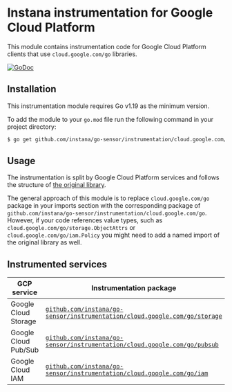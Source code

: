 Instana instrumentation for Google Cloud Platform
=================================================

This module contains instrumentation code for Google Cloud Platform clients that use `cloud.google.com/go` libraries.

[![GoDoc](https://img.shields.io/static/v1?label=godoc&message=reference&color=blue)][godoc]

Installation
------------

This instrumentation module requires Go v1.19 as the minimum version.

To add the module to your `go.mod` file run the following command in your project directory:

```bash
$ go get github.com/instana/go-sensor/instrumentation/cloud.google.com/go
```

Usage
-----

The instrumentation is split by Google Cloud Platform services and follows the structure of [the original library][cloud.google.com/go].

The general approach of this module is to replace `cloud.google.com/go` package in your imports section with the corresponding package of
`github.com/instana/go-sensor/instrumentation/cloud.google.com/go`. However, if your code references value types, such as
`cloud.google.com/go/storage.ObjectAttrs` or `cloud.google.com/go/iam.Policy` you might need to add a named import of the original library
as well.

Instrumented services
---------------------

| GCP service          | Instrumentation package                                                                 | Support              |
|----------------------|-----------------------------------------------------------------------------------------|----------------------|
| Google Cloud Storage | [`github.com/instana/go-sensor/instrumentation/cloud.google.com/go/storage`](./storage) | Fully instrumented   |
| Google Cloud Pub/Sub | [`github.com/instana/go-sensor/instrumentation/cloud.google.com/go/pubsub`](./pubsub)   | Publisher & subscriber methods |
| Google Cloud IAM     | [`github.com/instana/go-sensor/instrumentation/cloud.google.com/go/iam`](./iam)         | GCS buckets IAM only |

[godoc]: https://pkg.go.dev/github.com/instana/go-sensor/instrumentation/cloud.google.com/go
[cloud.google.com/go]: https://pkg.go.dev/cloud.google.com/go/?tab=doc
